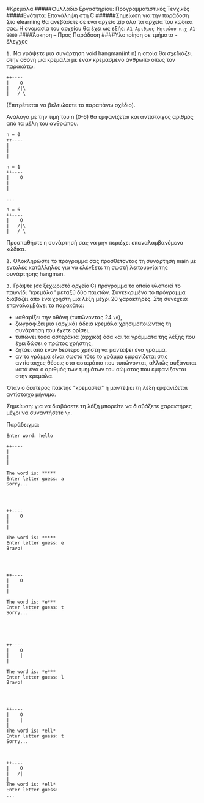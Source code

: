 
#Κρεμάλα
#####Φυλλάδιο Εργαστηρίου: Προγραμματιστικές Τενχικές
#####Ενότητα: Επανάληψη στη C
######Σημείωση για την παράδοση
Στο elearning θα ανεβάσετε σε ένα αρχείο zip όλα τα αρχεία του κώδικα σας. 
Η ονομασία του αρχείου θα έχει ως εξής:
`Α1-Αριθμος Μητρώου π.χ Α1-9000`
####Ἀσκηση – Προς Παράδοση
####Υλοποίηση σε τμήματα - έλεγχος

`1.` Να γράψετε μια συνάρτηση void hangman(int n) η οποία θα σχεδιάζει στην οθόνη μια κρεμάλα με έναν κρεμασμένο άνθρωπο όπως τον παρακάτω:
```
++----
|    O
|   /|\
|   / \
```
(Επιτρέπεται να βελτιώσετε το παραπάνω σχέδιο).

Ανάλογα με την τιμή του n (0-6) θα εμφανίζεται και αντίστοιχος αριθμός από τα μέλη του ανθρώπου.
```
n = 0
++----
|
|
|

n = 1
++----
|    O
|
|

...

n = 6
++----
|    O
|   /|\
|   / \
```
Προσπαθήστε η συνάρτησή σας να μην περιέχει επαναλαμβανόμενο κώδικα.

`2.` Ολοκληρώστε το πρόγραμμά σας προσθέτοντας τη συνάρτηση main με εντολές κατάλληλες για να ελέγξετε τη σωστή λειτουργία της συνάρτησης hangman.

`3.` Γράψτε (σε ξεχωριστό αρχείο C) πρόγραμμα το οποίο υλοποιεί το παιγνίδι "κρεμάλα" μεταξύ δύο παικτών. Συγκεκριμένα το πρόγραμμα διαβάζει από ένα χρήστη μια λέξη μέχρι 20 χαρακτήρες. Στη συνέχεια επαναλαμβάνει τα παρακάτω:
 
  - καθαρίζει την οθόνη (τυπώνοντας 24 `\n`),
  - ζωγραφίζει μια (αρχικά) άδεια κρεμάλα χρησιμοποιώντας τη συνάρτηση που έχετε ορίσει,
  - τυπώνει τόσα αστεράκια (αρχικά) όσα και τα γράμματα της λέξης που έχει δώσει ο πρώτος χρήστης,
  - ζητάει από έναν δεύτερο χρήστη να μαντέψει ένα γράμμα,
  - αν το γράμμα είναι σωστό τότε το γράμμα εμφανίζεται στις αντίστοιχες θέσεις στα αστεράκια που τυπώνονται, αλλιώς αυξάνεται κατά ένα ο αριθμός των τμημάτων του σώματος που εμφανίζονται στην κρεμάλα.

Όταν ο δεύτερος παίκτης "κρεμαστεί" ή μαντέψει τη λέξη εμφανίζεται αντίστοιχο μήνυμα.

Σημείωση: για να διαβάσετε τη λέξη μπορείτε να διαβάζετε χαρακτήρες μέχρι να συναντήσετε `\n`.

Παράδειγμα:
```
Enter word: hello

++----
|
|
|

The word is: *****
Enter letter guess: a
Sorry...




++----
|    O
|
|

The word is: *****
Enter letter guess: e
Bravo!




++----
|    O
|
|

The word is: *e***
Enter letter guess: t
Sorry...





++----
|    O
|    |
|

The word is: *e***
Enter letter guess: l
Bravo!




++----
|    O
|    |
|
The word is: *ell*
Enter letter guess: t
Sorry...



++----
|    O
|   /|
|
The word is: *ell*
Enter letter guess:
...
```
